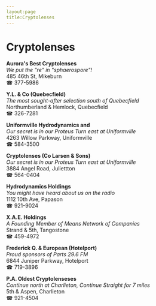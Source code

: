 ```yaml
---
layout:page
title:Cryptolenses
---
```

# Cryptolenses

**Aurora's Best Cryptolenses**  
_We put the "re" in "sphaerospore"!_  
485 46th St, Mikeburn  
☎ 377-5986



**Y.L. & Co (Quebecfield)**  
_The most sought-after selection south of Quebecfield_  
Northumberland & Hemlock, Quebecfield  
☎ 326-7281



**Uniformville Hydrodynamics and**  
_Our secret is in our Proteus 
Turn east at Uniformville_  
4263 Willow Parkway, Uniformville  
☎ 584-3500



**Cryptolenses (Co Larsen & Sons)**  
_Our secret is in our Proteus 
Turn east at Uniformville_  
3884 Angel Road, Juliettton  
☎ 564-0404



**Hydrodynamics Holdings**  
_You might have heard about us on the radio_  
1112 10th Ave, Papason  
☎ 921-9024



**X.A.E. Holdings**  
_A Founding Member of Means Network of Companies_  
Strand & 5th, Tangostone  
☎ 459-4972



**Frederick Q. & European (Hotelport)**  
_Proud sponsors of Parts 29.6 FM_  
6844 Juniper Parkway, Hotelport  
☎ 719-3896



**P.A. Oldest Cryptolenseses**  
_Continue north at Charlieton, Continue Straight for 7 miles_  
5th & Aspen, Charlieton  
☎ 921-4504



